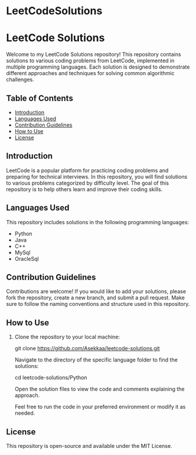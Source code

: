 # LeetCodeSolutions
  # LeetCode Solutions

Welcome to my LeetCode Solutions repository! This repository contains solutions to various coding problems from LeetCode, implemented in multiple programming languages. Each solution is designed to demonstrate different approaches and techniques for solving common algorithmic challenges.

## Table of Contents

- [Introduction](#introduction)
- [Languages Used](#languages-used)
- [Contribution Guidelines](#contribution-guidelines)
- [How to Use](#how-to-use)
- [License](#license)

## Introduction

LeetCode is a popular platform for practicing coding problems and preparing for technical interviews. In this repository, you will find solutions to various problems categorized by difficulty level. The goal of this repository is to help others learn and improve their coding skills.

## Languages Used

This repository includes solutions in the following programming languages:

- Python
- Java
- C++
- MySql
- OracleSql

## Contribution Guidelines

Contributions are welcome! If you would like to add your solutions, please fork the repository, create a new branch, and submit a pull request. Make sure to follow the naming conventions and structure used in this repository.

## How to Use

1. Clone the repository to your local machine:

   
   git clone https://github.com/Asekkaa/leetcode-solutions.git

    Navigate to the directory of the specific language folder to find the solutions:

    cd leetcode-solutions/Python

    Open the solution files to view the code and comments explaining the approach.

    Feel free to run the code in your preferred environment or modify it as needed.

## License

This repository is open-source and available under the MIT License.


